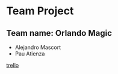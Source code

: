# Team Project

## Team name: Orlando Magic

- Alejandro Mascort
- Pau Atienza

[trello](https://trello.com/b/tb4Vg9DD/card-search)